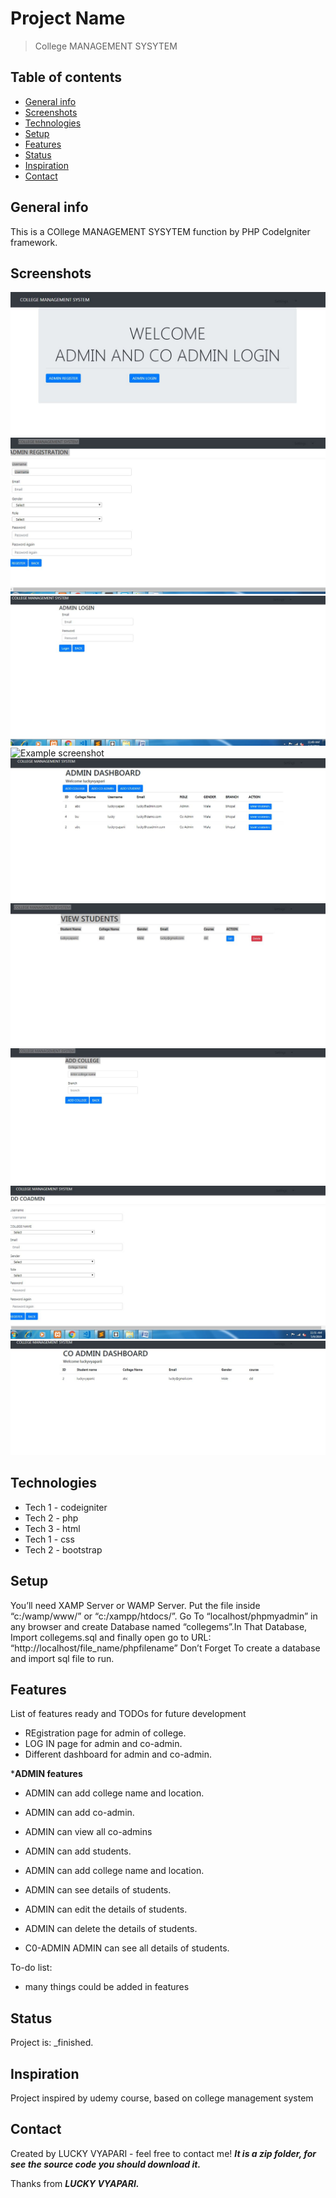 # Project Name
>College MANAGEMENT SYSYTEM

## Table of contents
* [General info](#general-info)
* [Screenshots](#screenshots)
* [Technologies](#technologies)
* [Setup](#setup)
* [Features](#features)
* [Status](#status)
* [Inspiration](#inspiration)
* [Contact](#contact)

## General info
This is a COllege MANAGEMENT SYSYTEM  function by PHP CodeIgniter framework.

## Screenshots
![Example screenshot](./img/Capture.JPG)
![Example screenshot](./img/Capture1.JPG)
![Example screenshot](./img/Capture2.JPG)
![Example screenshot](./img/Capture3.JPG)
![Example screenshot](./img/Capture4.JPG)
![Example screenshot](./img/Capture5.JPG)
![Example screenshot](./img/Capture6.JPG)
![Example screenshot](./img/Capture7.JPG)
![Example screenshot](./img/Capture8.JPG)
## Technologies
* Tech 1 - codeigniter
* Tech 2 - php
* Tech 3 - html
* Tech 1 - css
* Tech 2 - bootstrap


## Setup

You’ll need XAMP Server or WAMP Server. Put the file inside “c:/wamp/www/” or “c:/xampp/htdocs/”. Go To “localhost/phpmyadmin” in any browser and create Database named “collegems”.In That Database, Import collegems.sql and finally open go to URL: “http://localhost/file_name/phpfilename”
Don’t Forget To create a database and import sql file to run.



## Features
List of features ready and TODOs for future development
* REgistration page for admin of college.
* LOG IN page for admin and co-admin.
* Different dashboard for admin and co-admin.



*****ADMIN features****
* ADMIN can add college name and location.
* ADMIN can add co-admin.
* ADMIN can view all co-admins
* ADMIN can add students.
* ADMIN can add college name and location.
* ADMIN can see details of students.
* ADMIN can edit the details of students.
* ADMIN can delete the details of students.



* C0-ADMIN ADMIN can see all details of students.



To-do list:
* many things could be added in features


## Status
Project is:  _finished.

## Inspiration
Project inspired by udemy course, based on college management system

## Contact
Created by LUCKY VYAPARI - feel free to contact me!
***It is a zip folder, for see the source code you should download it.***

Thanks from ***LUCKY VYAPARI.***
